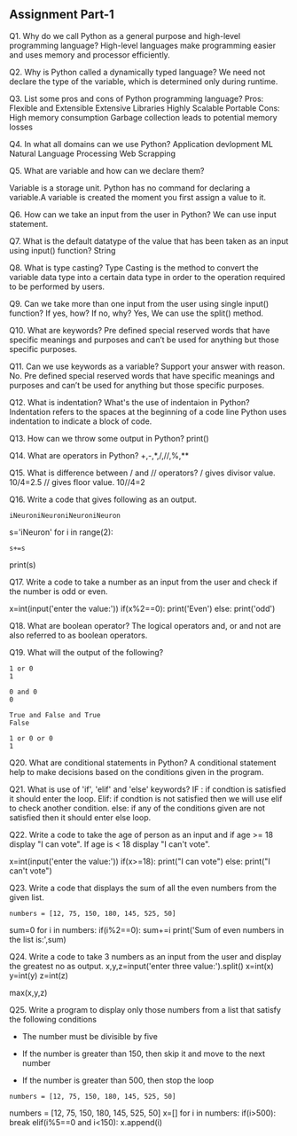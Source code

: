 ## Assignment Part-1
Q1. Why do we call Python as a general purpose and high-level programming language?
High-level languages make programming easier and uses memory and processor efficiently.

Q2. Why is Python called a dynamically typed language?
We need not declare the type of the variable, which is determined only during runtime.

Q3. List some pros and cons of Python programming language?
Pros:
Flexible and Extensible	
Extensive Libraries
Highly Scalable	
Portable
Cons:
High memory consumption
Garbage collection leads to potential memory losses

Q4. In what all domains can we use Python?
Application devlopment
ML
Natural Language Processing
Web Scrapping

Q5. What are variable and how can we declare them?

Variable is a storage unit.
Python has no command for declaring a variable.A variable is created the moment you first assign a value to it.

Q6. How can we take an input from the user in Python?
We can use input statement.

Q7. What is the default datatype of the value that has been taken as an input using input() function?
String

Q8. What is type casting?
Type Casting is the method to convert the variable data type into a certain data type in order to the operation required to be performed by users.

Q9. Can we take more than one input from the user using single input() function? If yes, how? If no, why?
Yes, We can use the split() method.

Q10. What are keywords?
Pre defined special reserved words that have specific meanings and purposes and can’t be used for anything but those specific purposes.

Q11. Can we use keywords as a variable? Support your answer with reason.
No.
Pre defined special reserved words that have specific meanings and purposes and can’t be used for anything but those specific purposes.

Q12. What is indentation? What's the use of indentaion in Python?
Indentation refers to the spaces at the beginning of a code line Python uses indentation to indicate a block of code.

Q13. How can we throw some output in Python?
print()

Q14. What are operators in Python?
+,-,*,/,//,%,**

Q15. What is difference between / and // operators?
/ gives divisor value.
10/4=2.5
// gives floor value.
10//4=2

Q16. Write a code that gives following as an output.
```
iNeuroniNeuroniNeuroniNeuron
```
s='iNeuron'
for i in range(2):
    
    s+=s

print(s)

Q17. Write a code to take a number as an input from the user and check if the number is odd or even.

x=int(input('enter the value:'))
if(x%2==0):
    print('Even')
else:
    print('odd')

Q18. What are boolean operator?
The logical operators and, or and not are also referred to as boolean operators.

Q19. What will the output of the following?
```
1 or 0
1

0 and 0
0

True and False and True
False

1 or 0 or 0
1
```

Q20. What are conditional statements in Python?
A conditional statement help to make decisions based on the conditions given in the program.

Q21. What is use of 'if', 'elif' and 'else' keywords?
IF : if condtion is satisfied it should enter the loop.
Elif: if condtion is not satisfied then we will use elif to check another condition. 
else: if any of the conditions given are not satisfied then it should enter else loop.

Q22. Write a code to take the age of person as an input and if age >= 18 display "I can vote". If age is < 18 display "I can't vote".

x=int(input('enter the value:'))
if(x>=18):
    print("I can vote")
else:
    print("I can't vote")


Q23. Write a code that displays the sum of all the even numbers from the given list.
```
numbers = [12, 75, 150, 180, 145, 525, 50]
```
sum=0
for i in numbers:
    if(i%2==0):
        sum+=i
print('Sum of even numbers in the list is:',sum)


Q24. Write a code to take 3 numbers as an input from the user and display the greatest no as output.
x,y,z=input('enter three value:').split()
x=int(x)
y=int(y)
z=int(z)

max(x,y,z)

Q25. Write a program to display only those numbers from a list that satisfy the following conditions

- The number must be divisible by five

- If the number is greater than 150, then skip it and move to the next number

- If the number is greater than 500, then stop the loop
```
numbers = [12, 75, 150, 180, 145, 525, 50]
```

numbers = [12, 75, 150, 180, 145, 525, 50]
x=[]
for i in numbers:
    if(i>500):
        break
    elif(i%5==0 and i<150):
        x.append(i)